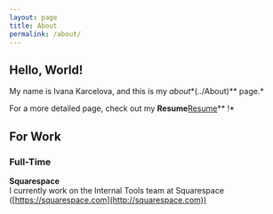 ```yaml
---
layout: page
title: About
permalink: /about/
---
```

## Hello, World!

My name is Ivana Karcelova, and this is my *about**(../About)** page.*

For a more detailed page, check out my **Resume**[Resume](../resume)** !*

## For Work

### Full-Time

**Squarespace**  
I currently work on the Internal Tools team at Squarespace ([https://squarespace.com](http://squarespace.com))
